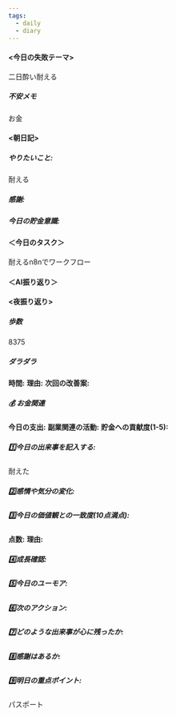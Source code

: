 ```yaml
---
tags:
  - daily
  - diary
---
```



#### <今日の失敗テーマ>
二日酔い耐える
##### 不安メモ
お金
#### <朝日記>
##### やりたいこと: 
耐える
##### 感謝: 

##### 今日の貯金意識: 

#### ＜今日のタスク＞
耐えるn8nでワークフロー
#### ＜AI振り返り＞

#### <夜振り返り>
##### 歩数
8375
##### ダラダラ
**時間:** 
**理由:** 
**次回の改善案:** 

##### 💰 お金関連
**今日の支出:** 
**副業関連の活動:** 
**貯金への貢献度(1-5):** 

##### 1️⃣今日の出来事を記入する: 
耐えた
##### 2️⃣感情や気分の変化: 

##### 3️⃣今日の価値観との一致度(10点満点): 
**点数:** 
**理由:** 

##### 4️⃣成長確認: 

##### 5️⃣今日のユーモア: 

##### 6️⃣次のアクション: 

##### 7️⃣どのような出来事が心に残ったか: 

##### 8️⃣感謝はあるか:

##### 9️⃣明日の重点ポイント:
パスポート